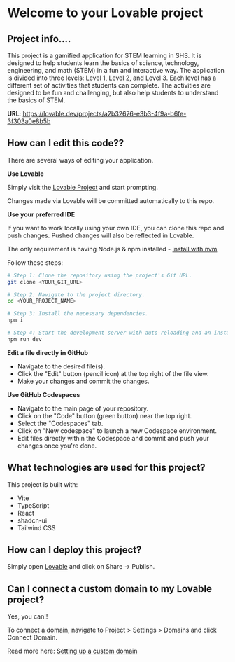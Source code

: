 # Welcome to your Lovable project

## Project info....

This project is a gamified application for STEM learning in SHS. It is designed to help students learn the basics of science, technology, engineering, and math (STEM) in a fun and interactive way. The application is divided into three levels: Level 1, Level 2, and Level 3. Each level has a different set of activities that students can complete. The activities are designed to be fun and challenging, but also help students to understand the basics of STEM.

**URL**: https://lovable.dev/projects/a2b32676-e3b3-4f9a-b6fe-3f303a0e8b5b

## How can I edit this code??

There are several ways of editing your application.

**Use Lovable**

Simply visit the [Lovable Project](https://lovable.dev/projects/a2b32676-e3b3-4f9a-b6fe-3f303a0e8b5b) and start prompting.

Changes made via Lovable will be committed automatically to this repo.

**Use your preferred IDE**

If you want to work locally using your own IDE, you can clone this repo and push changes. Pushed changes will also be reflected in Lovable.

The only requirement is having Node.js & npm installed - [install with nvm](https://github.com/nvm-sh/nvm#installing-and-updating)

Follow these steps:

```sh
# Step 1: Clone the repository using the project's Git URL.
git clone <YOUR_GIT_URL>

# Step 2: Navigate to the project directory.
cd <YOUR_PROJECT_NAME>

# Step 3: Install the necessary dependencies.
npm i

# Step 4: Start the development server with auto-reloading and an instant preview.
npm run dev
```

**Edit a file directly in GitHub**

- Navigate to the desired file(s).
- Click the "Edit" button (pencil icon) at the top right of the file view.
- Make your changes and commit the changes.

**Use GitHub Codespaces**

- Navigate to the main page of your repository.
- Click on the "Code" button (green button) near the top right.
- Select the "Codespaces" tab.
- Click on "New codespace" to launch a new Codespace environment.
- Edit files directly within the Codespace and commit and push your changes once you're done.

## What technologies are used for this project?

This project is built with:

- Vite
- TypeScript
- React
- shadcn-ui
- Tailwind CSS

## How can I deploy this project?

Simply open [Lovable](https://lovable.dev/projects/a2b32676-e3b3-4f9a-b6fe-3f303a0e8b5b) and click on Share -> Publish.

## Can I connect a custom domain to my Lovable project?

Yes, you can!!

To connect a domain, navigate to Project > Settings > Domains and click Connect Domain.

Read more here: [Setting up a custom domain](https://docs.lovable.dev/tips-tricks/custom-domain#step-by-step-guide)

